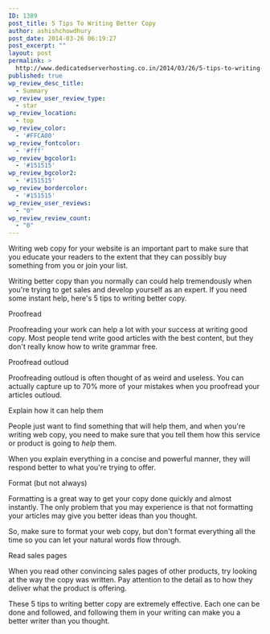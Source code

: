 ```yaml
---
ID: 1389
post_title: 5 Tips To Writing Better Copy
author: ashishchowdhury
post_date: 2014-03-26 06:19:27
post_excerpt: ""
layout: post
permalink: >
  http://www.dedicatedserverhosting.co.in/2014/03/26/5-tips-to-writing-better-copy/
published: true
wp_review_desc_title:
  - Summary
wp_review_user_review_type:
  - star
wp_review_location:
  - top
wp_review_color:
  - '#FFCA00'
wp_review_fontcolor:
  - '#fff'
wp_review_bgcolor1:
  - '#151515'
wp_review_bgcolor2:
  - '#151515'
wp_review_bordercolor:
  - '#151515'
wp_review_user_reviews:
  - "0"
wp_review_review_count:
  - "0"
---
```

Writing web copy for your website is an important part to make sure that you educate your readers to the extent that they can possibly buy something from you or join your list.

Writing better copy than you normally can could help tremendously when you're trying to get sales and develop yourself as an expert. If you need some instant help, here's 5 tips to writing better copy.

Proofread

Proofreading your work can help a lot with your success at writing good copy. Most people tend write good articles with the best content, but they don't really know how to write grammar free.

Proofread outloud

Proofreading outloud is often thought of as weird and useless. You can actually capture up to 70% more of your mistakes when you proofread your articles outloud.

Explain how it can help them

People just want to find something that will help them, and when you're writing web copy, you need to make sure that you tell them how this service or product is going to *help* them.

When you explain everything in a concise and powerful manner, they will respond better to what you're trying to offer.

Format (but not always)

Formatting is a great way to get your copy done quickly and almost instantly. The only problem that you may experience is that not formatting your articles may give you better ideas than you thought.

So, make sure to format your web copy, but don't format everything all the time so you can let your natural words flow through.

Read sales pages

When you read other convincing sales pages of other products, try looking at the way the copy was written. Pay attention to the detail as to how they deliver what the product is offering.

These 5 tips to writing better copy are extremely effective. Each one can be done and followed, and following them in your writing can make you a better writer than you thought.